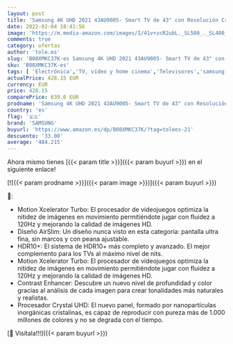 ```yaml
---
layout: post
title: 'Samsung 4K UHD 2021 43AU9005- Smart TV de 43" con Resolución Crystal UHD  Procesador Crystal UHD  Contrast Enhance  HDR10+  Motion Xcelerator Turbo  Multi View y Alexa Integrada'
date: 2022-02-04 18:41:56
image: 'https://m.media-amazon.com/images/I/41v+zcR2ubL._SL500_._SL400_.jpg'
comments: true
category: ofertas
author: 'tole.es'
slug: 'B08XMKC37K-es Samsung 4K UHD 2021 43AU9005- Smart TV de 43" con...'
sku: 'B08XMKC37K-es'
tags: [ 'Electrónica','TV, vídeo y home cinema','Televisores','samsung','smart','tv', ]
actualPrice: 428.15 EUR
currency: EUR
price: 428.15
comparePrice: 639.0 EUR
prodname: 'Samsung 4K UHD 2021 43AU9005- Smart TV de 43" con Resolución Crystal UHD  Procesador Crystal UHD  Contrast Enhance  HDR10+  Motion Xcelerator Turbo  Multi View y Alexa Integrada'
country: 'es'
flag: '🇪🇸'
brand: 'SAMSUNG'
buyurl: 'https://www.amazon.es/dp/B08XMKC37K/?tag=tolees-21'
descuento: '33.00'
average: '484.215'
---
```


Ahora mismo tienes [{{< param title >}}]({{< param buyurl >}}) en el siguiente enlace!

[![{{< param prodname >}}]({{< param image >}})]({{< param buyurl >}})

🔎:

- Motion Xcelerator Turbo: El procesador de videojuegos optimiza la nitidez de imágenes en movimiento permitiéndote jugar con fluidez a 120Hz y mejorando la calidad de imágenes HD.
- Diseño AirSlim: Un diseño nunca visto en esta categoría: pantalla ultra fina, sin marcos y con peana ajustable.
- HDR10+: El sistema de HDR10+ más completo y avanzado. El mejor complemento para los TVs al máximo nivel de nits.
- Motion Xcelerator Turbo: El procesador de videojuegos optimiza la nitidez de imágenes en movimiento permitiéndote jugar con fluidez a 120Hz y mejorando la calidad de imágenes HD.
- Contrast Enhancer: Descubre un nuevo nivel de profundidad y color gracias al análisis de cada imagen para crear tonalidades más naturales y realistas.
- Procesador Crystal UHD: El nuevo panel, formado por nanopartículas inorgánicas cristalinas, es capaz de reproducir con pureza más de 1.000 millones de colores y no se degrada con el tiempo.

[🛒 Visítala!!!]({{< param buyurl >}})
